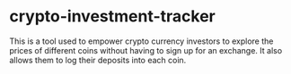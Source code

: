 # crypto-investment-tracker
This is a tool used to empower crypto currency investors to explore the prices of different coins without having to sign up for an exchange. It also allows them to log their deposits into each coin.
